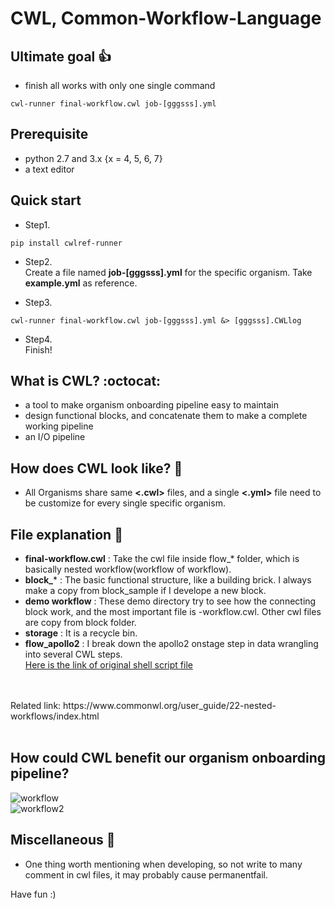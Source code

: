 
# CWL, Common-Workflow-Language 
##  Ultimate goal :+1:
- finish all works with only one single command
```
cwl-runner final-workflow.cwl job-[gggsss].yml
```

## Prerequisite
- python 2.7 and 3.x {x = 4, 5, 6, 7}
- a text editor

## Quick start
- Step1.
```
pip install cwlref-runner
```

- Step2.  
Create a file named **job-[gggsss].yml** for the specific organism. Take **example.yml** as reference.  

- Step3.  
```
cwl-runner final-workflow.cwl job-[gggsss].yml &> [gggsss].CWLlog
```

- Step4.  
Finish!

## What is CWL? :octocat:
- a tool to make organism onboarding pipeline easy to maintain
- design functional blocks, and concatenate them to make a complete working pipeline
- an I/O pipeline

## How does CWL look like? :metal:
- All Organisms share same **<.cwl>** files, and a single **<.yml>** file need to be customize for every single specific organism.

## File explanation :tada:
- **final-workflow.cwl** : Take the cwl file inside flow_* folder, which is basically nested workflow(workflow of workflow).
- **block_*** : The basic functional structure, like a building brick. I always make a copy from block_sample if I develope a new block. 
- **demo workflow** : These demo directory try to see how the connecting block work, and the most important file is -workflow.cwl. Other cwl files are copy from block folder.
- **storage** : It is a recycle bin.  
- **flow_apollo2** : I break down the apollo2 onstage step in data wrangling into several CWL steps.   
[Here is the link of original shell script file](https://gitlab.com/i5k_Workspace/apollo2_data_build_scripts/blob/master/build_apollo2_flatfiles.sh)
<br>
<br>
Related link: https://www.commonwl.org/user_guide/22-nested-workflows/index.html
<br>
<br>

## How could CWL benefit our organism onboarding pipeline?
![workflow](https://user-images.githubusercontent.com/32384566/52444131-864c1d00-2af5-11e9-8ed3-b2a046d4a50b.PNG)
<br>
![workflow2](https://user-images.githubusercontent.com/32384566/52444010-3bcaa080-2af5-11e9-9555-6b6a202a502a.PNG)

## Miscellaneous :rocket:
- One thing worth mentioning when developing, so not write to many comment in cwl files, it may probably cause permanentfail.

Have fun :)
